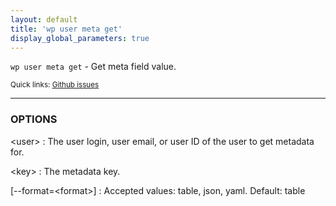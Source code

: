 ```yaml
---
layout: default
title: 'wp user meta get'
display_global_parameters: true
---
```


`wp user meta get` - Get meta field value.

<small>Quick links: <a href="https://github.com/wp-cli/wp-cli/issues?q=is%3Aopen+label%3Acommand%3Aget+sort%3Aupdated-desc">Github issues</a></small>

<hr />

### OPTIONS

&lt;user&gt;
: The user login, user email, or user ID of the user to get metadata for.

&lt;key&gt;
: The metadata key.

[\--format=&lt;format&gt;]
: Accepted values: table, json, yaml. Default: table



